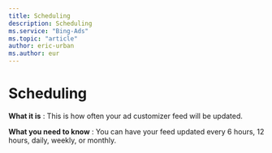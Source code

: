```yaml
---
title: Scheduling
description: Scheduling
ms.service: "Bing-Ads"
ms.topic: "article"
author: eric-urban
ms.author: eur
---
```


# Scheduling

**What it is** : This is how often your ad customizer feed will be updated.

**What you need to know** : You can have your feed updated every 6 hours, 12 hours, daily, weekly, or monthly.


